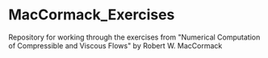# MacCormack_Exercises
Repository for working through the exercises from "Numerical Computation of Compressible and Viscous Flows" by Robert W. MacCormack
